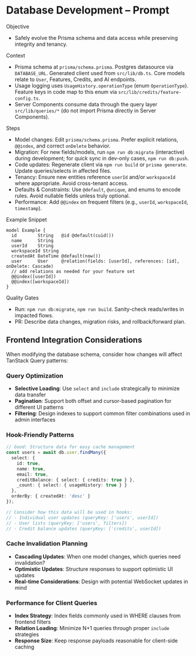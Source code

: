 # Database Development – Prompt

Objective
- Safely evolve the Prisma schema and data access while preserving integrity and tenancy.

Context
- Prisma schema at `prisma/schema.prisma`. Postgres datasource via `DATABASE_URL`. Generated client used from `src/lib/db.ts`. Core models relate to `User`, Features, Credits, and AI endpoints.
 - Usage logging uses `UsageHistory.operationType` (enum `OperationType`). Feature keys in code map to this enum via `src/lib/credits/feature-config.ts`.
 - Server Components consume data through the query layer `src/lib/queries/*` (do not import Prisma directly in Server Components).

Steps
- Model changes: Edit `prisma/schema.prisma`. Prefer explicit relations, `@@index`, and correct `onDelete` behavior.
- Migration: For new fields/models, run `npm run db:migrate` (interactive) during development; for quick sync in dev-only cases, `npm run db:push`.
- Code updates: Regenerate client via `npm run build` or `prisma generate`. Update queries/selects in affected files.
- Tenancy: Ensure new entities reference `userId` and/or `workspaceId` where appropriate. Avoid cross-tenant access.
- Defaults & Constraints: Use `@default`, `@unique`, and enums to encode rules. Avoid nullable fields unless truly optional.
- Performance: Add `@@index` on frequent filters (e.g., `userId`, `workspaceId`, `timestamp`).

Example Snippet
```prisma
model Example {
  id        String   @id @default(cuid())
  name      String
  userId    String
  workspaceId String
  createdAt DateTime @default(now())
  user      User     @relation(fields: [userId], references: [id], onDelete: Cascade)
  // add relations as needed for your feature set
  @@index([userId])
  @@index([workspaceId])
}
```

Quality Gates
- Run: `npm run db:migrate`, `npm run build`. Sanity-check reads/writes in impacted flows.
- PR: Describe data changes, migration risks, and rollback/forward plan.

## Frontend Integration Considerations

When modifying the database schema, consider how changes will affect TanStack Query patterns:

### Query Optimization
- **Selective Loading**: Use `select` and `include` strategically to minimize data transfer
- **Pagination**: Support both offset and cursor-based pagination for different UI patterns
- **Filtering**: Design indexes to support common filter combinations used in admin interfaces

### Hook-Friendly Patterns
```typescript
// Good: Structure data for easy cache management
const users = await db.user.findMany({
  select: {
    id: true,
    name: true,
    email: true,
    creditBalance: { select: { credits: true } },
    _count: { select: { usageHistory: true } }
  },
  orderBy: { createdAt: 'desc' }
});

// Consider how this data will be used in hooks:
// - Individual user updates (queryKey: ['users', userId])
// - User lists (queryKey: ['users', filters])
// - Credit balance updates (queryKey: ['credits', userId])
```

### Cache Invalidation Planning
- **Cascading Updates**: When one model changes, which queries need invalidation?
- **Optimistic Updates**: Structure responses to support optimistic UI updates
- **Real-time Considerations**: Design with potential WebSocket updates in mind

### Performance for Client Queries
- **Index Strategy**: Index fields commonly used in WHERE clauses from frontend filters
- **Relation Loading**: Minimize N+1 queries through proper `include` strategies
- **Response Size**: Keep response payloads reasonable for client-side caching
